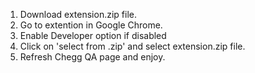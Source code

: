 1. Download extension.zip file.
2. Go to extention in Google Chrome.
3. Enable Developer option if disabled
4. Click on 'select from .zip' and select extension.zip file.
5. Refresh Chegg QA page and enjoy.
